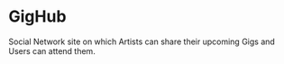 # GigHub
Social Network site on which Artists can share their upcoming Gigs and Users can attend them.
